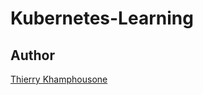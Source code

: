 # Kubernetes-Learning

## Author

[Thierry Khamphousone](https://www.linkedin.com/in/tkhamphousone/)